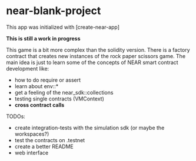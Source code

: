 near-blank-project
==================

This app was initialized with [create-near-app]

**This is still a work in progress**

This game is a bit more complex than the solidity version. There is a factory contract that creates new instances of the rock paper scissors game. The main idea is just to learn some of the concepts of NEAR smart contract development like:

- how to do require or assert
- learn about env::*
- get a feeling of the near_sdk::collections
- testing single contracts (VMContext)
- **cross contract calls**

TODOs:
- create integration-tests with the simulation sdk (or maybe the workspaces?)
- test the contracts on .testnet
- create a better README
- web interface